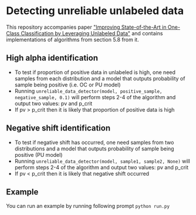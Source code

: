 # Detecting unreliable unlabeled data

This repository accompanies paper ["Improving State-of-the-Art in One-Class Classification by Leveraging Unlabeled Data"](https://arxiv.org/abs/2203.07206) and contains implementations of algorithms from section 5.8 from it.


## High alpha identification

* To test if proportion of positive data in unlabeled is high, one need samples from each distribution and a model that outputs probability of sample being positive (i.e. OC or PU model)
* Running ```unreliable_data_detector(model, positive_sample, negative_sample, 0.1)``` will perform steps 2-4 of the algorithm and output two values: pv and p_crit
* If pv > p_crit then it is likely that proportion of positive data is high

## Negative shift identification

* To test if negative shift has occurred, one need samples from two distributions and a model that outputs probability of sample being positive (PU model)
* Running ```unreliable_data_detector(model, sample1, sample2, None)``` will perform steps 2-4 of the algorithm and output two values: pv and p_crit
* If pv < p_crit then it is likely that negative shift occurred
## Example

You can run an example by running following prompt
```python run.py```